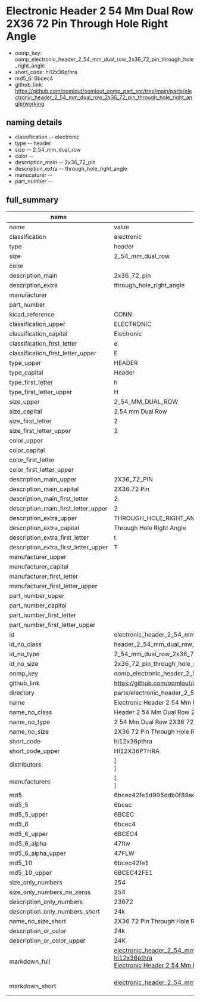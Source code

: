 # Electronic Header 2 54 Mm Dual Row 2X36 72 Pin Through Hole Right Angle

  
* oomp_key: oomp_electronic_header_2_54_mm_dual_row_2x36_72_pin_through_hole_right_angle 
* short_code: hi12x36pthra
* md5_6: 6bcec4  
* github_link: https://github.com/oomlout/oomlout_oomp_part_src/tree/main/parts/electronic_header_2_54_mm_dual_row_2x36_72_pin_through_hole_right_angle/working  
## naming details
* classification -- electronic
* type -- header
* size -- 2_54_mm_dual_row
* color -- 
* description_main -- 2x36_72_pin
* description_extra -- through_hole_right_angle
* manucaturer -- 
* part_number -- 





## full_summary
| name | value | 
| --- | --- | 
| name | value | 
| classification | electronic | 
| type | header | 
| size | 2_54_mm_dual_row | 
| color |  | 
| description_main | 2x36_72_pin | 
| description_extra | through_hole_right_angle | 
| manufacturer |  | 
| part_number |  | 
| kicad_reference | CONN | 
| classification_upper | ELECTRONIC | 
| classification_capital | Electronic | 
| classification_first_letter | e | 
| classification_first_letter_upper | E | 
| type_upper | HEADER | 
| type_capital | Header | 
| type_first_letter | h | 
| type_first_letter_upper | H | 
| size_upper | 2_54_MM_DUAL_ROW | 
| size_capital | 2.54 mm Dual Row | 
| size_first_letter | 2 | 
| size_first_letter_upper | 2 | 
| color_upper |  | 
| color_capital |  | 
| color_first_letter |  | 
| color_first_letter_upper |  | 
| description_main_upper | 2X36_72_PIN | 
| description_main_capital | 2X36.72 Pin | 
| description_main_first_letter | 2 | 
| description_main_first_letter_upper | 2 | 
| description_extra_upper | THROUGH_HOLE_RIGHT_ANGLE | 
| description_extra_capital | Through Hole Right Angle | 
| description_extra_first_letter | t | 
| description_extra_first_letter_upper | T | 
| manufacturer_upper |  | 
| manufacturer_capital |  | 
| manufacturer_first_letter |  | 
| manufacturer_first_letter_upper |  | 
| part_number_upper |  | 
| part_number_capital |  | 
| part_number_first_letter |  | 
| part_number_first_letter_upper |  | 
| id | electronic_header_2_54_mm_dual_row_2x36_72_pin_through_hole_right_angle | 
| id_no_class | header_2_54_mm_dual_row_2x36_72_pin_through_hole_right_angle | 
| id_no_type | 2_54_mm_dual_row_2x36_72_pin_through_hole_right_angle | 
| id_no_size | 2x36_72_pin_through_hole_right_angle | 
| oomp_key | oomp_electronic_header_2_54_mm_dual_row_2x36_72_pin_through_hole_right_angle | 
| github_link | https://github.com/oomlout/oomlout_oomp_part_src/tree/main/parts/electronic_header_2_54_mm_dual_row_2x36_72_pin_through_hole_right_angle/working | 
| directory | parts/electronic_header_2_54_mm_dual_row_2x36_72_pin_through_hole_right_angle | 
| name | Electronic Header 2 54 Mm Dual Row 2X36 72 Pin Through Hole Right Angle | 
| name_no_class | Header 2 54 Mm Dual Row 2X36 72 Pin Through Hole Right Angle | 
| name_no_type | 2 54 Mm Dual Row 2X36 72 Pin Through Hole Right Angle | 
| name_no_size | 2X36 72 Pin Through Hole Right Angle | 
| short_code | hi12x36pthra | 
| short_code_upper | HI12X36PTHRA | 
| distributors | [<br>] | 
| manufacturers | [<br>] | 
| md5 | 6bcec42fe1d995ddb0f89ade88d80e88 | 
| md5_5 | 6bcec | 
| md5_5_upper | 6BCEC | 
| md5_6 | 6bcec4 | 
| md5_6_upper | 6BCEC4 | 
| md5_6_alpha | 47flw | 
| md5_6_alpha_upper | 47FLW | 
| md5_10 | 6bcec42fe1 | 
| md5_10_upper | 6BCEC42FE1 | 
| size_only_numbers | 254 | 
| size_only_numbers_no_zeros | 254 | 
| description_only_numbers | 23672 | 
| description_only_numbers_short | 24k | 
| name_no_size_short | 2X36 72 Pin Through Hole Right Angle | 
| description_or_color | 24k | 
| description_or_color_upper | 24K | 
| markdown_full | [electronic_header_2_54_mm_dual_row_2x36_72_pin_through_hole_right_angle](https://github.com/oomlout/oomlout_oomp_part_src/tree/main/parts/electronic_header_2_54_mm_dual_row_2x36_72_pin_through_hole_right_angle/working)<br>[hi12x36pthra](https://github.com/oomlout/oomlout_oomp_part_src/tree/main/parts/electronic_header_2_54_mm_dual_row_2x36_72_pin_through_hole_right_angle/working)<br>[Electronic Header 2 54 Mm Dual Row 2X36 72 Pin Through Hole Right Angle](https://github.com/oomlout/oomlout_oomp_part_src/tree/main/parts/electronic_header_2_54_mm_dual_row_2x36_72_pin_through_hole_right_angle/working)<br><br> | 
| markdown_short | [electronic_header_2_54_mm_dual_row_2x36_72_pin_through_hole_right_angle](https://github.com/oomlout/oomlout_oomp_part_src/tree/main/parts/electronic_header_2_54_mm_dual_row_2x36_72_pin_through_hole_right_angle/working)<br><br> | 
